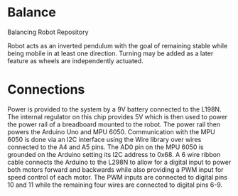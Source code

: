 # Balance
Balancing Robot Repository

Robot acts as an inverted pendulum with the goal of remaining stable while being mobile in at least one direction. Turning may be added as a later feature as wheels are independently actuated.

# Connections
Power is provided to the system by a 9V battery connected to the L198N. The internal regulator on this chip provides 5V which is then used to power the power rail of a breadboard mounted to the robot. The power rail then powers the Arduino Uno and MPU 6050. Communication with the MPU 6050 is done via an I2C interface using the Wire library over wires connected to the A4 and A5 pins. The AD0 pin on the MPU 6050 is grounded on the Arduino setting its I2C address to 0x68. A 6 wire ribbon cable connects the Arduino to the L298N to allow for a digital input to power both motors forward and backwards while also providing a PWM input for speed control of each motor. The PWM inputs are connected to digital pins 10 and 11 while the remaining four wires are connected to digital pins 6-9.
